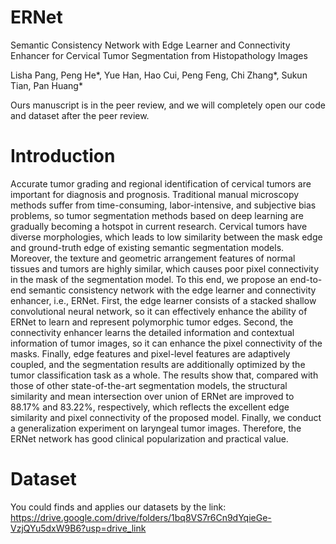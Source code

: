 # ERNet
Semantic Consistency Network with Edge Learner and Connectivity Enhancer for Cervical Tumor Segmentation from Histopathology Images

Lisha Pang, Peng He*, Yue Han, Hao Cui, Peng Feng, Chi Zhang*, Sukun Tian, Pan Huang*

Ours manuscript is in the peer review, and we will completely open our code and dataset after the peer review.


# Introduction
Accurate tumor grading and regional identification of cervical tumors are important for diagnosis and prognosis. Traditional manual microscopy methods suffer from time-consuming, labor-intensive, and subjective bias problems, so tumor segmentation methods based on deep learning are gradually becoming a hotspot in current research. Cervical tumors have diverse morphologies, which leads to low similarity between the mask edge and ground-truth edge of existing semantic segmentation models. Moreover, the texture and geometric arrangement features of normal tissues and tumors are highly similar, which causes poor pixel connectivity in the mask of the segmentation model. To this end, we propose an end-to-end semantic consistency network with the edge learner and connectivity enhancer, i.e., ERNet. First, the edge learner consists of a stacked shallow convolutional neural network, so it can effectively enhance the ability of ERNet to learn and represent polymorphic tumor edges. Second, the connectivity enhancer learns the detailed information and contextual information of tumor images, so it can enhance the pixel connectivity of the masks. Finally, edge features and pixel-level features are adaptively coupled, and the segmentation results are additionally optimized by the tumor classification task as a whole. The results show that, compared with those of other state-of-the-art segmentation models, the structural similarity and mean intersection over union of ERNet are improved to 88.17% and 83.22%, respectively, which reflects the excellent edge similarity and pixel connectivity of the proposed model. Finally, we conduct a generalization experiment on laryngeal tumor images. Therefore, the ERNet network has good clinical popularization and practical value.

# Dataset
You could finds and applies our datasets by the link: https://drive.google.com/drive/folders/1bq8VS7r6Cn9dYqieGe-VzjQYu5dxW9B6?usp=drive_link
